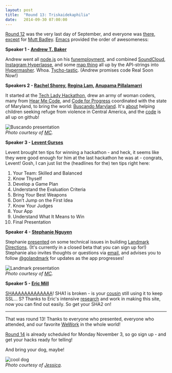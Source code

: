 ```yaml
---
layout: post
title:  "Round 13: Triskaidekaphilia"
date:   2014-09-30 07:00:00
---
```



[Round 12](http://www.meetup.com/DC-Hack-and-Tell/events/204722772/) was the very last day of September, and everyone was [there](http://dc.hackandtell.org/), [except](https://twitter.com/MuttBadley/status/514924258854981632) for [Mutt Badley](https://twitter.com/MuttBadley). [Emacs](http://www.gnu.org/software/emacs/) provided the order of awesomeness:


**Speaker 1 - [Andrew T. Baker](https://twitter.com/andrewtorkbaker)**

Andrew went all [node.js](http://nodejs.org/) on his [funemployment](http://andrewtorkbaker.com/funemployment), and combined [SoundCloud](https://soundcloud.com/stream), [Instagram Hyperlapse](http://blog.instagram.com/post/95829278497/hyperlapse-from-instagram), and some [map thing](http://datamaps.github.io/) all up by the API-strings into [Hypermasher](http://www.hypermasher.com/hyperlapse). Whoa. [Tycho-tastic](http://tychomusic.com/). (Andrew promises code Real Soon Now!)


**Speakers 2 - [Rachel Shorey](https://twitter.com/rachel_shorey), [Regina Lam](https://twitter.com/ReginaLamRL), [Anupama Pillalamarri](https://twitter.com/iamtheanupama)**

It started at the [Tech Lady Hackathon](http://techladyhackathon.org/), drew an army of woman coders, many from [Hear Me Code](http://hearmecode.com/), and [Code for Progress](http://www.codeforprogress.org/) coordinated with the state of Maryland, to bring the world: [Buscando Maryland](http://buscandomaryland.com/). It's [about](http://buscandomaryland.com/about/) helping children seeking refuge from violence in Central America, and the [code](https://github.com/aliyarahman/buscando) is all up on github!

![Buscando presentation](https://pbs.twimg.com/media/By0WUv2IAAAKD5T.jpg)<br />
*Photo courtesy of [MC](https://twitter.com/minhchaudinh).*


**Speaker 3 - [Levent Gurses](https://twitter.com/gursesl)**

Levent brought ten tips for winning a hackathon - and heck, it seems like they were good enough for him at the last hackathon he was at - congrats, Levent! Gosh, I can just list the (headlines for the) ten tips right here:

  1.  Your Team: Skilled and Balanced 
  2.  Know Thyself
  3.  Develop a Game Plan
  4.  Understand the Evaluation Criteria
  5.  Bring Your Best Weapons
  6.  Don’t Jump on the First Idea
  7.  Know Your Judges
  8.  Your App
  9.  Understand What It Means to Win
  10. Final Presentation


**Speaker 4 - [Stephanie Nguyen](https://twitter.com/nguyenist)**

Stephanie [presented](https://www.dropbox.com/s/lmy0ka38iq62qza/landmark_hackntell.pdf) on some technical issues in building [Landmark Directions](http://www.landmarkdirections.com/). (It's currently in a closed beta that you can sign up for!) Stephanie also invites thoughts or questions via [email](mailto:stephanie@landmarkdirections.com), and advises you to follow [@golandmark](https://twitter.com/golandmark) for updates as the app progresses!

![Landmark presentation](https://pbs.twimg.com/media/By0a1A5IcAAENJu.jpg)<br />
*Photo courtesy of [MC](https://twitter.com/minhchaudinh).*


**Speaker 5 - [Eric Mill](https://twitter.com/konklone)**

[SHAAAAAAAAAAAAA](https://shaaaaaaaaaaaaa.com/)! SHA1 is broken - is your [cousin](https://shaaaaaaaaaaaaa.com/check/facebook.com) still using it to keep SSL... S? Thanks to Eric's intensive [research](https://konklone.com/post/why-google-is-hurrying-the-web-to-kill-sha-1) and work in making this site, now you can find out easily. So get your SHA2 on!

---

That was round 13! Thanks to everyone who presented, everyone who attended, and our favorite [WeWork](https://www.wework.com/locations/washington-d-c/chinatown/) in the whole world!

[Round 14](http://www.meetup.com/DC-Hack-and-Tell/events/210034052/) is already scheduled for Monday November 3, so go sign up - and get your hacks ready for telling!

And bring your dog, maybe!

![cool dog](http://photos-c.ak.instagram.com/hphotos-ak-xaf1/10684260_290748997789266_796931766_n.jpg)<br />
*Photo courtesy of [Jessica](https://twitter.com/jessicagarson).*
